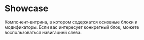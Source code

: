 # Showcase

Компонент-витрина, в котором содержатся основные блоки и модификаторы.
Если вас интересует конкретный блок, можете воспользоваться навигацией слева.
